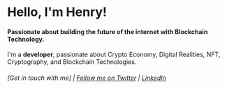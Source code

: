 # Hello, I'm Henry!

#### Passionate about building the future of the internet with Blockchain Technology.

I'm a **developer**, passionate about Crypto Economy, Digital Realities, NFT, Cryptography, and Blockchain Technologies.


###### [Get in touch with me] | [Follow me on Twitter](https://twitter.com/henrytirla)  | [LinkedIn](https://www.linkedin.com/in/henry-tirla/)




